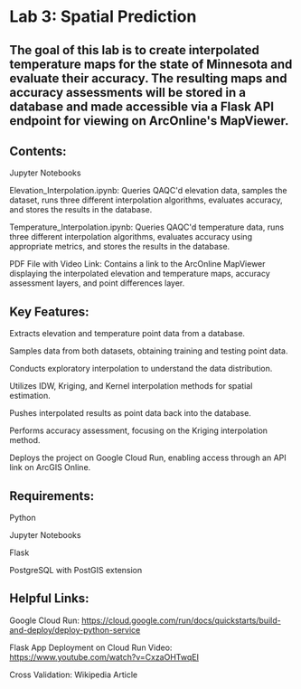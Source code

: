 # Lab 3: Spatial Prediction

## The goal of this lab is to create interpolated temperature maps for the state of Minnesota and evaluate their accuracy. The resulting maps and accuracy assessments will be stored in a database and made accessible via a Flask API endpoint for viewing on ArcOnline's MapViewer.

## Contents:

Jupyter Notebooks

Elevation_Interpolation.ipynb: Queries QAQC'd elevation data, samples the dataset, runs three different interpolation algorithms, evaluates accuracy, and stores the results in the database.

Temperature_Interpolation.ipynb: Queries QAQC'd temperature data, runs three different interpolation algorithms, evaluates accuracy using appropriate metrics, and stores the results in the database.

PDF File with Video Link: Contains a link to the ArcOnline MapViewer displaying the interpolated elevation and temperature maps, accuracy assessment layers, and point differences layer.

## Key Features:

Extracts elevation and temperature point data from a database.

Samples data from both datasets, obtaining training and testing point data.

Conducts exploratory interpolation to understand the data distribution.

Utilizes IDW, Kriging, and Kernel interpolation methods for spatial estimation.

Pushes interpolated results as point data back into the database.

Performs accuracy assessment, focusing on the Kriging interpolation method.

Deploys the project on Google Cloud Run, enabling access through an API link on ArcGIS Online.

## Requirements:

Python

Jupyter Notebooks

Flask

PostgreSQL with PostGIS extension

## Helpful Links:

Google Cloud Run: https://cloud.google.com/run/docs/quickstarts/build-and-deploy/deploy-python-service

Flask App Deployment on Cloud Run Video: https://www.youtube.com/watch?v=CxzaOHTwqEI

Cross Validation: Wikipedia Article